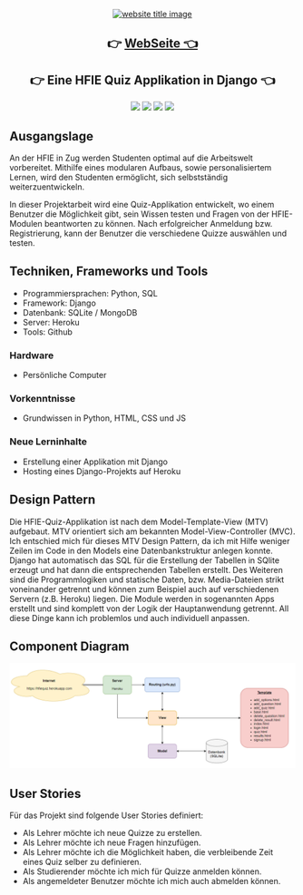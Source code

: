 <p align="center">
    <a href="ec2-3-140-189-226.us-east-2.compute.amazonaws.com"><img src="https://capsule-render.vercel.app/api?type=rect&color=009ACD&height=100&section=header&text=HFIE Quiz&fontSize=60%&fontColor=ffffff" alt="website title image"></a>
    <h2 align="center">👉 <a href="https://hfiequiz.herokuapp.com" >WebSeite 👈</a></h2>
    <h2 align="center">👉 Eine HFIE Quiz Applikation in Django 👈</h2>
</p>

<p align="center">
    <img src="https://img.shields.io/badge/language-HTML-blue?style=for-the-badge">
    <img src="https://img.shields.io/badge/language-CSS-blue?style=for-the-badge">
    <img src="https://img.shields.io/badge/language-BootStrap-blue?style=for-the-badge">
    <img src="https://img.shields.io/badge/language-Django-blue?style=for-the-badge">  
</p>

## Ausgangslage

An der HFIE in Zug werden Studenten optimal auf die Arbeitswelt vorbereitet. Mithilfe eines modularen Aufbaus, sowie personalisiertem Lernen, wird den Studenten ermöglicht, sich selbstständig weiterzuentwickeln. 

In dieser Projektarbeit wird eine Quiz-Applikation entwickelt, wo einem Benutzer die Möglichkeit gibt, sein Wissen testen und Fragen von der HFIE-Modulen beantworten zu können. Nach erfolgreicher Anmeldung bzw. Registrierung, kann der Benutzer die verschiedene Quizze auswählen und testen.

## Techniken, Frameworks und Tools

- Programmiersprachen: Python, SQL
- Framework: Django
- Datenbank: SQLite / MongoDB
- Server: Heroku
- Tools: Github

### Hardware

- Persönliche Computer

### Vorkenntnisse 
- Grundwissen in Python, HTML, CSS und JS

### Neue Lerninhalte

- Erstellung einer Applikation mit Django
- Hosting eines Django-Projekts auf Heroku

## Design Pattern

Die HFIE-Quiz-Applikation ist nach dem Model-Template-View (MTV) aufgebaut. MTV orientiert sich am bekannten Model-View-Controller (MVC). Ich entschied mich für dieses MTV Design Pattern, da ich mit Hilfe weniger Zeilen im Code in den Models eine Datenbankstruktur anlegen konnte. Django hat automatisch das SQL für die Erstellung der Tabellen in SQlite erzeugt und hat dann die entsprechenden Tabellen erstellt. Des Weiteren sind die Programmlogiken und statische Daten, bzw. Media-Dateien strikt voneinander getrennt und können zum Beispiel auch auf verschiedenen Servern (z.B. Heroku) liegen. Die Module werden in sogenannten Apps erstellt und sind komplett von der Logik der Hauptanwendung getrennt. All diese Dinge kann ich problemlos und auch individuell anpassen.

## Component Diagram

![Component Diagram](component_diagram.PNG)

## User Stories

Für das Projekt sind folgende User Stories definiert:

- Als Lehrer möchte ich neue Quizze zu erstellen.
- Als Lehrer möchte ich neue Fragen hinzufügen.
- Als Lehrer möchte ich die Möglichkeit haben, die verbleibende Zeit eines Quiz selber zu definieren.
- Als Studierender möchte ich mich für Quizze anmelden können.
- Als angemeldeter Benutzer möchte ich mich auch abmelden können.
